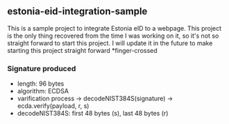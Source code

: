 ## estonia-eid-integration-sample

This is a sample project to integrate Estonia eID to a webpage.
This project is the only thing recovered from the time I was working on it, so it's not so straight forward to start this project. I will update it in the future to make starting this project straight forward \*finger-crossed

### Signature produced
- length: 96 bytes
- algorithm: ECDSA
- varification process -> decodeNIST384S(signature) -> ecda.verify(payload, r, s)
- decodeNIST384S: first 48 bytes (s), last 48 bytes (r)
